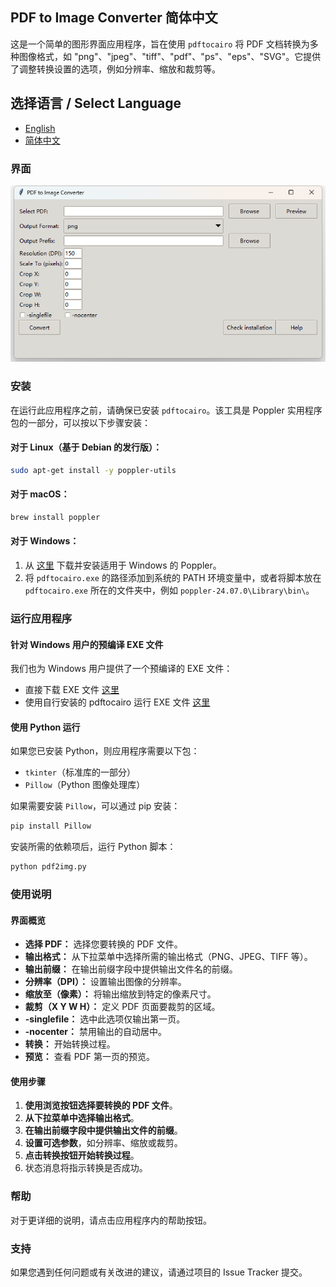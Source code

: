 ## PDF to Image Converter 简体中文

这是一个简单的图形界面应用程序，旨在使用 `pdftocairo` 将 PDF 文档转换为多种图像格式，如 "png"、"jpeg"、"tiff"、"pdf"、"ps"、"eps"、"SVG"。它提供了调整转换设置的选项，例如分辨率、缩放和裁剪等。

## 选择语言 / Select Language
- [English](./README.md)
- [简体中文](./README_CN.md)


### 界面

![GUI](./gui.png)

### 安装

在运行此应用程序之前，请确保已安装 `pdftocairo`。该工具是 Poppler 实用程序包的一部分，可以按以下步骤安装：

#### 对于 Linux（基于 Debian 的发行版）：

```sh
sudo apt-get install -y poppler-utils
```

#### 对于 macOS：

```sh
brew install poppler
```

#### 对于 Windows：

1. 从 [这里](https://github.com/oschwartz10612/poppler-windows) 下载并安装适用于 Windows 的 Poppler。
2. 将 `pdftocairo.exe` 的路径添加到系统的 PATH 环境变量中，或者将脚本放在 `pdftocairo.exe` 所在的文件夹中，例如 `poppler-24.07.0\Library\bin\`。

### 运行应用程序

#### 针对 Windows 用户的预编译 EXE 文件

我们也为 Windows 用户提供了一个预编译的 EXE 文件：
- 直接下载 EXE 文件 [这里](https://drive.google.com/file/d/1a6P84F-qvyc2v5DeCmNcuTUUY9fTaJpF/view?usp=sharing)
- 使用自行安装的 pdftocairo 运行 EXE 文件 [这里](https://drive.google.com/file/d/1qtZq3WzbLR9wW_WrQMY2Z5A6QcnTlDUq/view?usp=sharing)

#### 使用 Python 运行

如果您已安装 Python，则应用程序需要以下包：

- `tkinter`（标准库的一部分）
- `Pillow`（Python 图像处理库）

如果需要安装 `Pillow`，可以通过 pip 安装：

```sh
pip install Pillow
```

安装所需的依赖项后，运行 Python 脚本：

```sh
python pdf2img.py
```

### 使用说明

#### 界面概览

- **选择 PDF：** 选择您要转换的 PDF 文件。
- **输出格式：** 从下拉菜单中选择所需的输出格式（PNG、JPEG、TIFF 等）。
- **输出前缀：** 在输出前缀字段中提供输出文件名的前缀。
- **分辨率（DPI）：** 设置输出图像的分辨率。
- **缩放至（像素）：** 将输出缩放到特定的像素尺寸。
- **裁剪（X Y W H）：** 定义 PDF 页面要裁剪的区域。
- **-singlefile：** 选中此选项仅输出第一页。
- **-nocenter：** 禁用输出的自动居中。
- **转换：** 开始转换过程。
- **预览：** 查看 PDF 第一页的预览。

#### 使用步骤

1. **使用浏览按钮选择要转换的 PDF 文件**。
2. **从下拉菜单中选择输出格式**。
3. **在输出前缀字段中提供输出文件的前缀**。
4. **设置可选参数**，如分辨率、缩放或裁剪。
5. **点击转换按钮开始转换过程**。
6. 状态消息将指示转换是否成功。

### 帮助

对于更详细的说明，请点击应用程序内的帮助按钮。

### 支持

如果您遇到任何问题或有关改进的建议，请通过项目的 Issue Tracker 提交。
